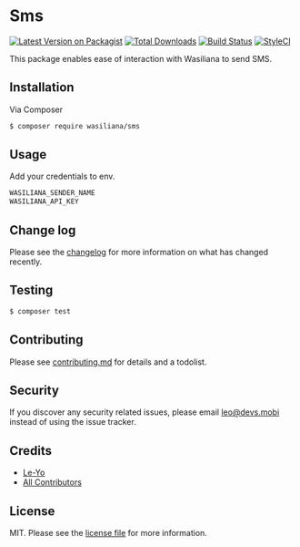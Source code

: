 # Sms

[![Latest Version on Packagist][ico-version]][link-packagist]
[![Total Downloads][ico-downloads]][link-downloads]
[![Build Status][ico-travis]][link-travis]
[![StyleCI][ico-styleci]][link-styleci]

This package enables ease of interaction with Wasiliana to send SMS.

## Installation

Via Composer

``` bash
$ composer require wasiliana/sms
```

## Usage
Add your credentials to env.
``` bash
WASILIANA_SENDER_NAME
WASILIANA_API_KEY
```



## Change log

Please see the [changelog](changelog.md) for more information on what has changed recently.

## Testing

``` bash
$ composer test
```

## Contributing

Please see [contributing.md](contributing.md) for details and a todolist.

## Security

If you discover any security related issues, please email leo@devs.mobi instead of using the issue tracker.

## Credits

- [Le-Yo][link-author]
- [All Contributors][link-contributors]

## License

MIT. Please see the [license file](license.md) for more information.

[ico-version]: https://img.shields.io/packagist/v/wasiliana/sms.svg?style=flat-square
[ico-downloads]: https://img.shields.io/packagist/dt/wasiliana/sms.svg?style=flat-square
[ico-travis]: https://img.shields.io/travis/wasiliana/sms/master.svg?style=flat-square
[ico-styleci]: https://styleci.io/repos/12345678/shield

[link-packagist]: https://packagist.org/packages/wasiliana/sms
[link-downloads]: https://packagist.org/packages/wasiliana/sms
[link-travis]: https://travis-ci.org/wasiliana/sms
[link-styleci]: https://styleci.io/repos/12345678
[link-author]: https://github.com/wasiliana
[link-contributors]: ../../contributors
